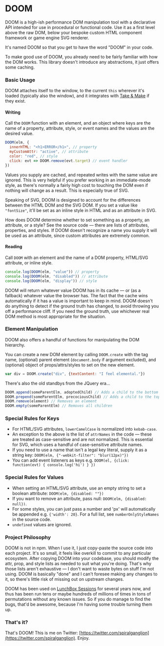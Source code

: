 # DOOM

DOOM is a high-ish performance DOM manipulation tool with a declarative API intended for use in procedural or functional code. Use it as a first level above the raw DOM, below your bespoke custom HTML component framework or game engine SVG renderer.

It's named DOOM so that you get to have the word "DOOM" in your code.

To make good use of DOOM, you already need to be fairly familiar with how the DOM works. This library doesn't introduce any abstractions, it just offers some caching.

### Basic Usage

DOOM attaches itself to the window, to the current `this` wherever it's loaded (typically also the window), and it integrates with [Take & Make](https://github.com/cdig/take-and-make) if they exist.

#### Writing

Call the `DOOM` function with an element, and an object where keys are the name of a property, attribute, style, or event names and the values are the desired value.

```JavaScript
DOOM(elm, {
  innerHTML: "<h1>ERROR</h1>", // property
  myCustomAttr: "active", // attribute
  color: "red", // style
  click: evt => DOOM.remove(evt.target) // event handler
})
```

Values you supply are cached, and repeated writes with the same value are ignored. This is very helpful if you prefer working in an immediate-mode style, as there's normally a fairly high cost to touching the DOM even if nothing will change as a result. This is especially true of SVG.

Speaking of SVG, DOOM is designed to account for the differences between the HTML DOM and the SVG DOM. If you set a value like `"fontSize"`, it'll be set as an inline style in HTML and as an attribute in SVG.

How does DOOM determine whether to set something as a property, an attribute, or a style? See the source code — there are lists of attributes, properties, and styles. If DOOM doesn't recognize a name you supply it will be used as an attribute, since custom attributes are extremely common.

#### Reading

Call `DOOM` with an element and the name of a DOM property, HTML/SVG attribute, or inline style.

```JavaScript
console.log(DOOM(elm, "value")) // property
console.log(DOOM(elm, "disabled")) // attribute
console.log(DOOM(elm, "display")) // style
```

DOOM will return whatever value DOOM has in its cache — or (as a fallback) whatever value the browser has. The fact that the cache wins automatically if it has a value is important to keep in mind. DOOM doesn't do anything to detect if the ground truth has changed, to avoid throwing you off a performance cliff. If you need the ground truth, use whichever real DOM method is most appropriate for the situation.

### Element Manipulation

DOOM also offers a handful of functions for manipulating the DOM hierarchy.

You can create a new DOM element by calling `DOOM.create` with the tag name, (optional) parent element (`document.body` if argument excluded), and (optional) object of props/attrs/styles to set on the new element.

```JavaScript
var div = DOOM.create("div", {textContent: "I feel elemental."})
```

There's also the old standbys from the JQuery era...

```JavaScript
DOOM.append(someParentElm, adoptedChild) // Adds a child to the bottom
DOOM.prepend(someParentElm, precociousChild) // Adds a child to the top
DOOM.remove(element) // Removes an element
DOOM.empty(someParentElm) // Removes all children
```

### Special Rules for Keys

* For HTML/SVG attributes, `lowerCamelCase` is normalized into `kebab-case`.
* An exception to the above is the list of `attrNames` in the code — these are treated as case-sensitive and are not normalized. This is essential for SVG, which uses a handful of case-sensitive attribute names.
* If you need to use a name that isn't a legal key literal, supply it as a string key: `DOOM(elm, {"-webkit-filter": "blur(12px)"})`
* You can add event listeners as keys e.g. `DOOM(el, {click: function(evt) { console.log('hi') } })`

### Special Rules for Values

* When setting an HTML/SVG attribute, use an empty string to set a boolean attribute: `DOOM(elm, {disabled: ""})`
* If you want to remove an attribute, pass null: `DOOM(elm, {disabled: null})`.
* For some styles, you can just pass a number and 'px' will automatically be appended e.g. `{'width': 20}`. For a full list, see `numberOnlyStyleNames` in the source code.
* `undefined` values are ignored.

### Project Philosophy

DOOM is not in npm. When I use it, I just copy-paste the source code into each project. It's so small, it feels like overkill to commit to any particular ecosystem. After copying DOOM into your codebase, you should modify the attr, prop, and style lists as needed to suit what you're doing. That's why those lists aren't exhaustive — I don't want to waste bytes on stuff I'm not using. DOOM is basically "done" and I can't foresee making any changes to it, so there's little risk of missing out on upstream changes.

DOOM has been used on [LunchBox Sessions](https://www.lunchboxsessions.com) for several years now, and thus has been run tens or maybe hundreds of millions of times in tons of permutations without any known issues. So if you do manage to find the bugs, that'd be awesome, because I'm having some trouble turning them up.

### That's it?

That's DOOM! This is me on Twitter: [https://twitter.com/spiralganglion](https://twitter.com/spiralganglion). Enjoy.
